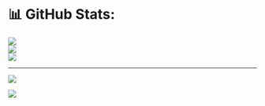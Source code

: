 # 📊 GitHub Stats:
![](https://github-readme-stats.vercel.app/api?username=Alismayil&theme=dark&hide_border=false&include_all_commits=false&count_private=false)<br/>
![](https://github-readme-streak-stats.herokuapp.com/?user=Alismayil&theme=dark&hide_border=false)<br/>
![](https://github-readme-stats.vercel.app/api/top-langs/?username=Alismayil&theme=dark&hide_border=false&include_all_commits=false&count_private=false&layout=compact)

---
[![](https://visitcount.itsvg.in/api?id=Alismayil&icon=0&color=0)](https://visitcount.itsvg.in)

<!-- Proudly created with GPRM ( https://gprm.itsvg.in ) -->




<div >
<img src='https://cdn-icons-png.flaticon.com/512/732/732212.png' style='max-width:100px'>
</div>
